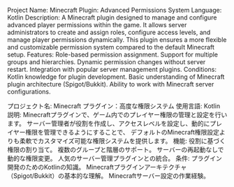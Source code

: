 Project Name: Minecraft Plugin: Advanced Permissions System
Language: Kotlin
Description: A Minecraft plugin designed to manage and configure advanced player permissions within the game. 
It allows server administrators to create and assign roles, configure access levels, and manage player permissions dynamically. 
This plugin ensures a more flexible and customizable permission system compared to the default Minecraft setup.
Features:
Role-based permission assignment.
Support for multiple groups and hierarchies.
Dynamic permission changes without server restart.
Integration with popular server management plugins.
Conditions:
Kotlin knowledge for plugin development.
Basic understanding of Minecraft plugin architecture (Spigot/Bukkit).
Ability to work with Minecraft server configurations.

プロジェクト名: Minecraft プラグイン：高度な権限システム
使用言語: Kotlin
説明: Minecraftプラグインで、ゲーム内でのプレイヤー権限の管理と設定を行います。
サーバー管理者が役割を作成し、アクセスレベルを設定し、動的にプレイヤー権限を管理できるようにすることで、
デフォルトのMinecraft権限設定よりも柔軟でカスタマイズ可能な権限システムを提供します。
機能:
役割に基づく権限の割り当て。
複数のグループと階層のサポート。
サーバーの再起動なしで動的な権限変更。
人気のサーバー管理プラグインとの統合。
条件:
プラグイン開発のためのKotlinの知識。
Minecraftプラグインアーキテクチャ（Spigot/Bukkit）の基本的な理解。
Minecraftサーバー設定の作業経験。
